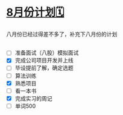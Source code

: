 # [8月份计划🗓️](https://github.com/HealUP/MyBlog/issues/44)

八月份已经过得差不多了，补充下八月份的计划
## 
- [ ] 准备面试（八股）模拟面试
- [x] 完成公司项目开发并上线
- [ ] 毕设提前了解，确定选题
- [ ] 算法训练
- [x] 熟悉项目
- [ ] 看一本书
- [x] 完成实习的周记
- [ ] 单词500